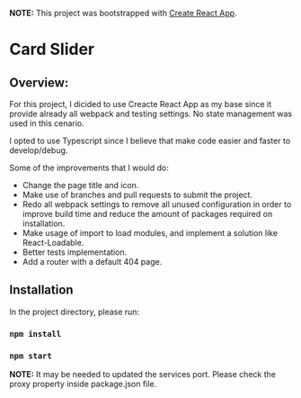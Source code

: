 **NOTE:** This project was bootstrapped with [Create React App](https://github.com/facebook/create-react-app).

# Card Slider

## Overview:

For this project, I dicided to use Creacte React App as my base since it provide already all webpack and testing settings.
No state management was used in this cenario.

I opted to use Typescript since I believe that make code easier and faster to develop/debug.

Some of the improvements that I would do:

- Change the page title and icon.
- Make use of branches and pull requests to submit the project.
- Redo all webpack settings to remove all unused configuration in order to improve build time and reduce the amount of packages required on installation.
- Make usage of import to load modules, and implement a solution like React-Loadable.
- Better tests implementation.
- Add a router with a default 404 page.

## Installation

In the project directory, please run:

### `npm install`

### `npm start`

**NOTE:** It may be needed to updated the services port. Please check the proxy property inside package.json file.
